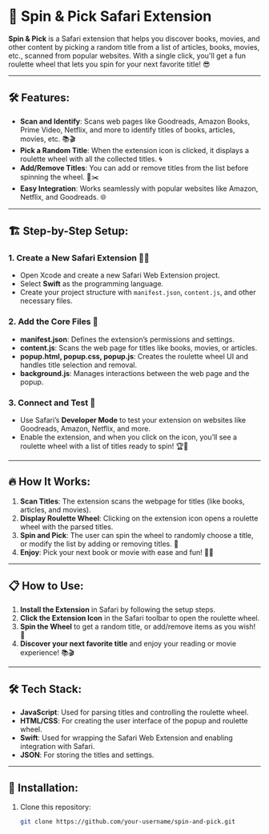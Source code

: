# 🎰 **Spin & Pick** Safari Extension

**Spin & Pick** is a Safari extension that helps you discover books, movies, and other content by picking a random title from a list of articles, books, movies, etc., scanned from popular websites. With a single click, you'll get a fun roulette wheel that lets you spin for your next favorite title! 😎

---

## 🛠️ **Features**:
- **Scan and Identify**: Scans web pages like Goodreads, Amazon Books, Prime Video, Netflix, and more to identify titles of books, articles, movies, etc. 📚🎬
- **Pick a Random Title**: When the extension icon is clicked, it displays a roulette wheel with all the collected titles. 🌀
- **Add/Remove Titles**: You can add or remove titles from the list before spinning the wheel. 📝✂️
- **Easy Integration**: Works seamlessly with popular websites like Amazon, Netflix, and Goodreads. 🌐

---

## 🏗️ **Step-by-Step Setup**:

### 1. **Create a New Safari Extension** 🧑‍💻
   - Open Xcode and create a new Safari Web Extension project.
   - Select **Swift** as the programming language.
   - Create your project structure with `manifest.json`, `content.js`, and other necessary files.

### 2. **Add the Core Files** 📂
   - **manifest.json**: Defines the extension’s permissions and settings.
   - **content.js**: Scans the web page for titles like books, movies, or articles.
   - **popup.html, popup.css, popup.js**: Creates the roulette wheel UI and handles title selection and removal.
   - **background.js**: Manages interactions between the web page and the popup.

### 3. **Connect and Test** 🧪
   - Use Safari’s **Developer Mode** to test your extension on websites like Goodreads, Amazon, Netflix, and more.
   - Enable the extension, and when you click on the icon, you’ll see a roulette wheel with a list of titles ready to spin! 🏆🎡

---

## 🔥 **How It Works**:

1. **Scan Titles**: The extension scans the webpage for titles (like books, articles, and movies).
2. **Display Roulette Wheel**: Clicking on the extension icon opens a roulette wheel with the parsed titles.
3. **Spin and Pick**: The user can spin the wheel to randomly choose a title, or modify the list by adding or removing titles. 🎯
4. **Enjoy**: Pick your next book or movie with ease and fun! 📖🍿

---

## 📋 **How to Use**:
1. **Install the Extension** in Safari by following the setup steps.
2. **Click the Extension Icon** in the Safari toolbar to open the roulette wheel.
3. **Spin the Wheel** to get a random title, or add/remove items as you wish! 🎉
4. **Discover your next favorite title** and enjoy your reading or movie experience! 📚🎬

---

## 🛠️ **Tech Stack**:

- **JavaScript**: Used for parsing titles and controlling the roulette wheel.
- **HTML/CSS**: For creating the user interface of the popup and roulette wheel.
- **Swift**: Used for wrapping the Safari Web Extension and enabling integration with Safari.
- **JSON**: For storing the titles and settings.

---

## 🚀 **Installation**:

1. Clone this repository:
   ```bash
   git clone https://github.com/your-username/spin-and-pick.git

